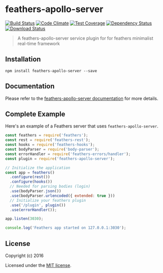 # feathers-apollo-server

[![Build Status](https://travis-ci.org/rollymaduk/feathers-apollo-server.png?branch=master)](https://travis-ci.org/rollymaduk/feathers-apollo-server)
[![Code Climate](https://codeclimate.com/github/rollymaduk/feathers-apollo-server/badges/gpa.svg)](https://codeclimate.com/github/rollymaduk/feathers-apollo-server)
[![Test Coverage](https://codeclimate.com/github/rollymaduk/feathers-apollo-server/badges/coverage.svg)](https://codeclimate.com/github/rollymaduk/feathers-apollo-server/coverage)
[![Dependency Status](https://img.shields.io/david/rollymaduk/feathers-apollo-server.svg?style=flat-square)](https://david-dm.org/rollymaduk/feathers-apollo-server)
[![Download Status](https://img.shields.io/npm/dm/feathers-apollo-server.svg?style=flat-square)](https://www.npmjs.com/package/feathers-apollo-server)

> A feathers-apollo-server service plugin for for feathers  minimalist real-time framework 

## Installation

```
npm install feathers-apollo-server --save
```

## Documentation

Please refer to the [feathers-apollo-server documentation](http://docs.feathersjs.com/) for more details.

## Complete Example

Here's an example of a Feathers server that uses `feathers-apollo-server`. 

```js
const feathers = require('feathers');
const rest = require('feathers-rest');
const hooks = require('feathers-hooks');
const bodyParser = require('body-parser');
const errorHandler = require('feathers-errors/handler');
const plugin = require('feathers-apollo-server');

// Initialize the application
const app = feathers()
  .configure(rest())
  .configure(hooks())
  // Needed for parsing bodies (login)
  .use(bodyParser.json())
  .use(bodyParser.urlencoded({ extended: true }))
  // Initialize your feathers plugin
  .use('/plugin', plugin())
  .use(errorHandler());

app.listen(3030);

console.log('Feathers app started on 127.0.0.1:3030');
```

## License

Copyright (c) 2016

Licensed under the [MIT license](LICENSE).

